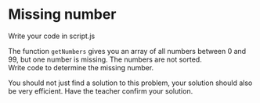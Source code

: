 # Missing number

Write your code in script.js   

The function `getNumbers` gives you an array of all numbers between 0 and 99, but one number is missing. The numbers are not sorted.    
Write code to determine the missing number.   

You should not just find a solution to this problem, your solution should also be very efficient. Have the teacher confirm your solution.   
